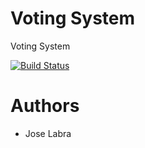 # Voting System

Voting System


[![Build Status](https://travis-ci.org/Arquisoft/Voting_I1a.svg?branch=master)](https://travis-ci.org/Arquisoft/Voting_I1a)

# Authors

* Jose Labra


